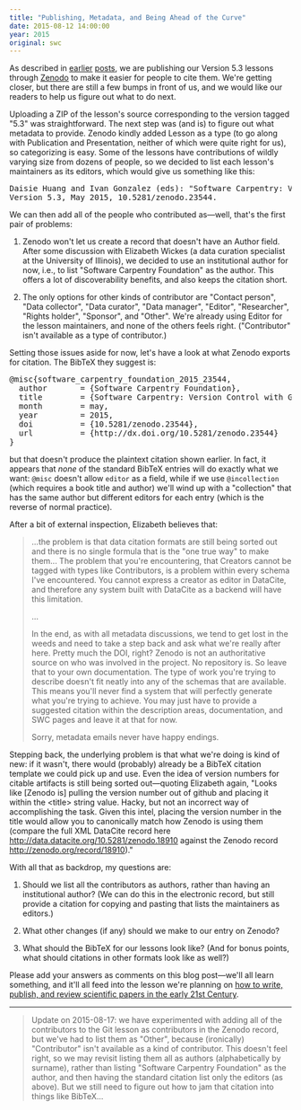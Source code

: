 ```yaml
---
title: "Publishing, Metadata, and Being Ahead of the Curve"
date: 2015-08-12 14:00:00
year: 2015
original: swc
---
```

<p>
  As described in <a href="{{site.baseurl}}/blog/2015/04/publishing-our-lessons.html">earlier</a>
  <a href="{{site.baseurl}}/blog/2015/06/update-on-publishing-lessons.html">posts</a>,
  we are publishing our Version 5.3 lessons through <a href="https://zenodo.org/">Zenodo</a>
  to make it easier for people to cite them.
  We're getting closer,
  but there are still a few bumps in front of us,
  and we would like our readers to help us figure out what to do next.
</p>
<p>
  Uploading a ZIP of the lesson's source corresponding to the version tagged "5.3" was straightforward.
  The next step was (and is) to figure out what metadata to provide.
  Zenodo kindly added Lesson as a type
  (to go along with Publication and Presentation, neither of which were quite right for us),
  so categorizing is easy.
  Some of the lessons have contributions of wildly varying size from dozens of people,
  so we decided to list each lesson's maintainers as its editors,
  which would give us something like this:
</p>
<pre>Daisie Huang and Ivan Gonzalez (eds): "Software Carpentry: Version Control with Git."
Version 5.3, May 2015, 10.5281/zenodo.23544.</pre>
<p>
  We can then add all of the people who contributed as&mdash;well, that's the first pair of problems:
</p>
<ol>
  <li>
    <p>
      Zenodo won't let us create a record that doesn't have an Author field.
      After some discussion with Elizabeth Wickes (a data curation specialist at the University of Illinois),
      we decided to use an institutional author for now,
      i.e.,
      to list "Software Carpentry Foundation" as the author.
      This offers a lot of discoverability benefits,
      and also keeps the citation short.
    </p>
  </li>
  <li>
    <p>
      The only options for other kinds of contributor are "Contact person", "Data collector",
      "Data curator", "Data manager", "Editor", "Researcher", "Rights holder", "Sponsor", and "Other".
      We're already using Editor for the lesson maintainers,
      and none of the others feels right.
      ("Contributor" isn't available as a type of contributor.)
    </p>
  </li>
</ol>
<p>
  Setting those issues aside for now,
  let's have a look at what Zenodo exports for citation.
  The BibTeX they suggest is:
</p>
<pre>@misc{software_carpentry_foundation_2015_23544,
  author       = {Software Carpentry Foundation},
  title        = {Software Carpentry: Version Control with Git},
  month        = may,
  year         = 2015,
  doi          = {10.5281/zenodo.23544},
  url          = {http://dx.doi.org/10.5281/zenodo.23544}
}</pre>
<p>
  but that doesn't produce the plaintext citation shown earlier.
  In fact,
  it appears that <em>none</em> of the standard BibTeX entries will do exactly what we want:
  <code>@misc</code> doesn't allow <code>editor</code> as a field,
  while if we use <code>@incollection</code> (which requires a book title and author)
  we'll wind up with a "collection" that has the same author but different editors for each entry
  (which is the reverse of normal practice).
</p>
<p>
  After a bit of external inspection, Elizabeth believes that:
</p>
<blockquote>
  <p>
    ...the problem is that
    data citation formats are still being sorted out and there is no single formula that is the "one true way" to make them...
    The problem that you're encountering,
    that Creators cannot be tagged with types like Contributors,
    is a problem within every schema I've encountered.
    You cannot express a creator as editor in DataCite,
    and therefore any system built with DataCite as a backend will have this limitation.
  </p>
  <p>
    ...
  </p>
  <p>
    In the end,
    as with all metadata discussions,
    we tend to get lost in the weeds and need to take a step back and ask what we're really after here.
    Pretty much the DOI, right?
    Zenodo is not an authoritative source on who was involved in the project.
    No repository is.
    So leave that to your own documentation.
    The type of work you're trying to describe doesn't fit neatly into any of the schemas that are available.
    This means you'll never find a system that will perfectly generate what you're trying to achieve.
    You may just have to provide a suggested citation within the description areas, documentation, and SWC pages
    and leave it at that for now.
  </p>
  <p>
    Sorry, metadata emails never have happy endings.
  </p>
</blockquote>
<p>
  Stepping back,
  the underlying problem is that what we're doing is kind of new:
  if it wasn't,
  there would (probably) already be a BibTeX citation template we could pick up and use.
  Even the idea of version numbers for citable artifacts is still being sorted out&mdash;quoting
  Elizabeth again,
  "Looks like [Zenodo is] pulling the version number out of github and placing it within the &lt;title&gt; string value.
  Hacky, but not an incorrect way of accomplishing the task.
  Given this intel,
  placing the version number in the title would allow you to canonically match how Zenodo is using them
  (compare the full XML DataCite record here
  <a href="http://data.datacite.org/10.5281/zenodo.18910">http://data.datacite.org/10.5281/zenodo.18910</a>
  against the Zenodo record <a href="http://zenodo.org/record/18910">http://zenodo.org/record/18910</a>)."
</p>
<p>
  With all that as backdrop,
  my questions are:
</p>
<ol>
  <li>
    <p>
      Should we list all the contributors as authors,
      rather than having an institutional author?
      (We can do this in the electronic record,
      but still provide a citation for copying and pasting
      that lists the maintainers as editors.)
    </p>
  </li>
  <li>
    <p>
      What other changes (if any) should we make to our entry on Zenodo?
    </p>
  </li>
  <li>
    <p>
      What should the BibTeX for our lessons look like?
      (And for bonus points, what should citations in other formats look like as well?)
    </p>
  </li>
</ol>
<p>
  Please add your answers as comments on this blog post&mdash;we'll all learn something,
  and it'll all feed into the lesson we're planning on
  <a href="https://github.com/swcarpentry/modern-scientific-authoring">how to
    write, publish, and review scientific papers in the early 21st Century</a>.
</p>
<hr/>
<blockquote>
  <p>
    Update on 2015-08-17:
    we have experimented with adding all of the contributors to the Git lesson
    as contributors in the Zenodo record,
    but we've had to list them as "Other",
    because (ironically) "Contributor" isn't available as a kind of contributor.
    This doesn't feel right,
    so we may revisit listing them all as authors (alphabetically by surname),
    rather than listing "Software Carpentry Foundation" as the author,
    and then having the standard citation list only the editors (as above).
    But we still need to figure out how to jam that citation into things like BibTeX...
  </p>
</blockquote>
